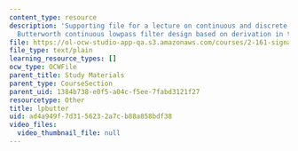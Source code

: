 ```yaml
---
content_type: resource
description: 'Supporting file for a lecture on continuous and discrete signal processing:
  Butterworth continuous lowpass filter design based on derivation in the class notes.'
file: https://ol-ocw-studio-app-qa.s3.amazonaws.com/courses/2-161-signal-processing-continuous-and-discrete-fall-2008/ad4a949f7d3156232a7cb88a858bdf38_lpbutter.m
file_type: text/plain
learning_resource_types: []
ocw_type: OCWFile
parent_title: Study Materials
parent_type: CourseSection
parent_uid: 1384b738-e0f5-a04c-f5ee-7fabd3121f27
resourcetype: Other
title: lpbutter
uid: ad4a949f-7d31-5623-2a7c-b88a858bdf38
video_files:
  video_thumbnail_file: null
---
```

